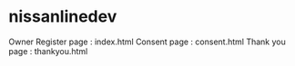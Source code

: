 # nissanlinedev

Owner Register page : index.html
Consent page : consent.html
Thank you page : thankyou.html
